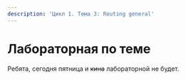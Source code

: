 ```yaml
---
description: 'Цикл 1. Тема 3: Routing general'
---
```


# Лабораторная по теме

Ребята, сегодня пятница и ~~кина~~ лабораторной не будет.

